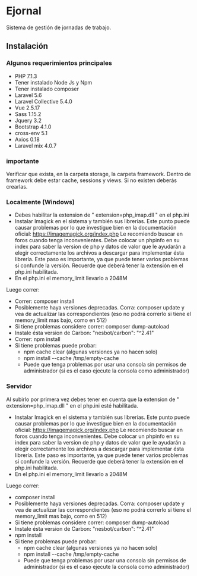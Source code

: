 # Ejornal
Sistema de gestión de jornadas de trabajo.

## Instalación

### Algunos requerimientos principales
* PHP 7.1.3
* Tener instalado Node Js y Npm
* Tener instalado composer
* Laravel 5.6
* Laravel Collective 5.4.0
* Vue 2.5.17
* Sass 1.15.2
* Jquery 3.2
* Bootstrap 4.1.0
* cross-env 5.1
* Axios 0.18
* Laravel mix 4.0.7


### importante
Verificar que exista, en la carpeta storage, la carpeta framework. Dentro de framework debe estar cache, sessions y views.
Si no existen deberás crearlas.


### Localmente (Windows)
- Debes habilitar la extension de " extension=php_imap.dll " en el php.ini
- Instalar Imagick en el sistema y también sus librerias. Este punto puede causar problemas por lo que investigue bien en la documentación oficial: https://imagemagick.org/index.php
Le recomiendo buscar en foros cuando tenga inconvenientes.
Debe colocar un phpinfo en su index para saber la version de php y datos de valor que le ayudarán a elegir correctamente los archivos a descargar para implementar ésta librería. Este paso es importante, ya que puede tener varios problemas si confunde la versión.
Recuerde que deberá tener la extensión en el php.ini habilitada.
- En el php.ini el memory_limit llevarlo a 2048M

Luego correr:
- Correr: composer install
- Posiblemente haya versiones deprecadas. Corra: composer update y vea de actualizar las correspondientes (eso no podrá correrlo si tiene el memory_limit mas bajo, como en 512)
- Si tiene problemas considere correr: composer dump-autoload
- Instale ésta version de Carbon:  "nesbot/carbon": "^2.41"
- Correr: npm install
- Si tiene problemas puede probar:
  * npm cache clear (algunas versiones ya no hacen solo)
  * npm install --cache /tmp/empty-cache
  * Puede que tenga problemas por usar una consola sin permisos de administrador (si es el caso ejecute la consola como administrador)




### Servidor
Al subirlo por primera vez debes tener en cuenta que la extension de " extension=php_imap.dll " en el php.ini esté habilitada.
- Instalar Imagick en el sistema y también sus librerias. Este punto puede causar problemas por lo que investigue bien en la documentación oficial: https://imagemagick.org/index.php
Le recomiendo buscar en foros cuando tenga inconvenientes.
Debe colocar un phpinfo en su index para saber la version de php y datos de valor que le ayudarán a elegir correctamente los archivos a descargar para implementar ésta librería. Este paso es importante, ya que puede tener varios problemas si confunde la versión.
Recuerde que deberá tener la extensión en el php.ini habilitada.
- En el php.ini el memory_limit llevarlo a 2048M

Luego correr:
- composer install
- Posiblemente haya versiones deprecadas. Corra: composer update y vea de actualizar las correspondientes (eso no podrá correrlo si tiene el memory_limit mas bajo, como en 512)
- Si tiene problemas considere correr: composer dump-autoload
- Instale ésta version de Carbon:  "nesbot/carbon": "^2.41"
- npm install
- Si tiene problemas puede probar:
  * npm cache clear (algunas versiones ya no hacen solo)
  * npm install --cache /tmp/empty-cache
  * Puede que tenga problemas por usar una consola sin permisos de administrador (si es el caso ejecute la consola como administrador)
